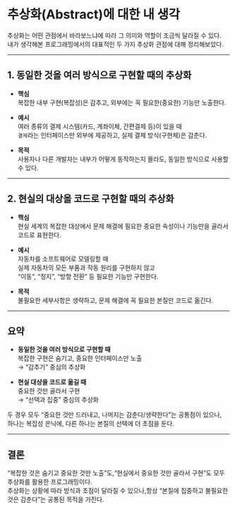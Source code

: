 # 추상화(Abstract)에 대한 내 생각

추상화는 어떤 관점에서 바라보느냐에 따라 그 의미와 역할이 조금씩 달라질 수 있다.  
내가 생각해본 프로그래밍에서의 대표적인 두 가지 추상화 관점에 대해 정리해보았다.

---

## 1. 동일한 것을 여러 방식으로 구현할 때의 추상화

- **핵심**  
  복잡한 내부 구현(복잡성)은 감추고, 외부에는 꼭 필요한(중요한) 기능만 노출한다.

- **예시**  
  여러 종류의 결제 시스템(카드, 계좌이체, 간편결제 등)이 있을 때  
  `결제`라는 인터페이스만 외부에 제공하고, 실제 결제 방식(구현체)은 감춘다.

- **목적**  
  사용자나 다른 개발자는 내부가 어떻게 동작하는지 몰라도, 동일한 방식으로 사용할 수 있다.

---

## 2. 현실의 대상을 코드로 구현할 때의 추상화

- **핵심**  
  현실 세계의 복잡한 대상에서 문제 해결에 필요한 중요한 속성이나 기능만을 골라서 코드로 표현한다.

- **예시**  
  자동차를 소프트웨어로 모델링할 때  
  실제 자동차의 모든 부품과 작동 원리를 구현하지 않고  
  “이동”, “정지”, “방향 전환” 등 필요한 기능만 구현한다.

- **목적**  
  불필요한 세부사항은 생략하고, 문제 해결에 꼭 필요한 본질만 코드로 옮긴다.

---

## 요약

- **동일한 것을 여러 방식으로 구현할 때**  
  복잡한 구현은 숨기고, 중요한 인터페이스만 노출  
  → “감추기” 중심의 추상화

- **현실 대상을 코드로 옮길 때**  
  중요한 것만 골라서 구현  
  → “선택과 집중” 중심의 추상화

두 경우 모두 “중요한 것만 드러내고, 나머지는 감춘다/생략한다”는 공통점이 있으나,  
하나는 복잡성 은닉에, 다른 하나는 본질의 선택에 더 초점을 둔다.

---

## 결론

“복잡한 것은 숨기고 중요한 것만 노출”도,“현실에서 중요한 것만 골라서 구현”도 모두 추상화를 활용한 프로그래밍이다.  
추상화는 상황에 따라 방식과 초점이 달라질 수 있으나,항상 “본질에 집중하고 불필요한 것은 감춘다”는 공통된 목적을 가진다.

